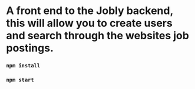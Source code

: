 # A front end to the Jobly backend, this will allow you to create users and search through the websites job postings.

### `npm install`

### `npm start`
